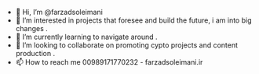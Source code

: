 - 👋 Hi, I’m @farzadsoleimani
- 👀 I’m interested in projects that foresee and build the future, i am into big changes .
- 🌱 I’m currently learning to navigate around .
- 💞️ I’m looking to collaborate on promoting cypto projects and content production .
- 📫 How to reach me 00989171770232 - farzadsoleimani.ir

<!---
farzadsoleimani/farzadsoleimani is a ✨ special ✨ repository because its `README.md` (this file) appears on your GitHub profile.
You can click the Preview link to take a look at your changes.
--->
